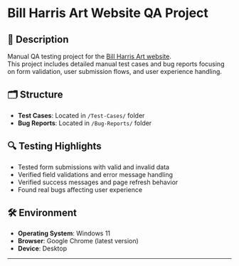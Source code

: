 # Bill Harris Art Website QA Project

## 📄 Description
Manual QA testing project for the [Bill Harris Art website](https://billharrisart.com).  
This project includes detailed manual test cases and bug reports focusing on form validation, user submission flows, and user experience handling.

## 🗂️ Structure
- **Test Cases**: Located in `/Test-Cases/` folder
- **Bug Reports**: Located in `/Bug-Reports/` folder

## 🔍 Testing Highlights
- Tested form submissions with valid and invalid data
- Verified field validations and error message handling
- Verified success messages and page refresh behavior
- Found real bugs affecting user experience

## 🛠 Environment
- **Operating System**: Windows 11
- **Browser**: Google Chrome (latest version)
- **Device**: Desktop

---

